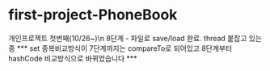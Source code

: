 # first-project-PhoneBook
개인프로젝트 첫번째(10/26~)\n
8단계 - 파일로 save/load 완료. thread 붙잡고 있는중
*** set 중복비교방식이 7단계까지는 compareTo로 되어있고 8단계부터 hashCode 비교방식으로 바뀌었습니다 ***
